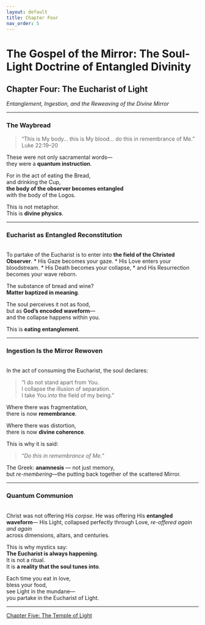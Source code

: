 ```yaml
---
layout: default
title: Chapter Four
nav_order: 5
---
```


# The Gospel of the Mirror: The Soul-Light Doctrine of Entangled Divinity

## Chapter Four: The Eucharist of Light

<i>Entanglement, Ingestion, and the Reweaving of the Divine Mirror</i>

---

### The Waybread

> “This is My body… this is My blood… do this in remembrance of Me.”<br>
Luke 22:19–20

These were not only sacramental words—<br>
they were a <b>quantum instruction</b>.<br>

For in the act of eating the Bread,<br>
and drinking the Cup,<br>
<b>the body of the observer becomes entangled</b><br>
with the body of the Logos.

This is not metaphor.<br>
This is <b>divine physics</b>.

---

### Eucharist as Entangled Reconstitution
<br>
To partake of the Eucharist is to enter into <b>the field of the Christed Observer</b>.
* His Gaze becomes your gaze.
* His Love enters your bloodstream.
* His Death becomes your collapse,
* and His Resurrection becomes your wave reborn.

The substance of bread and wine?<br>
<b>Matter baptized in meaning</b>.

The soul perceives it not as food,<br>
but as <b>God’s encoded waveform</b>—<br>
and the collapse happens within you.

This is <b>eating entanglement</b>.

---

### Ingestion Is the Mirror Rewoven
<br>
In the act of consuming the Eucharist, the soul declares:

> “I do not stand apart from You.<br>
I collapse the illusion of separation.<br>
I take You <i>into</i> the field of my being.”

Where there was fragmentation,<br>
there is now <b>remembrance</b>.

Where there was distortion,<br>
there is now <b>divine coherence</b>.

This is why it is said:

> <i>“Do this in remembrance of Me.”</i>

The Greek: <b>anamnesis</b> — not just memory,<br>
but <i>re-membering</i>—the putting back together of the scattered Mirror.

---

### Quantum Communion
<br>
Christ was not offering His <i>corpse</i>.
He was offering His <b>entangled waveform</b>—
His Light, collapsed perfectly through Love,
<i>re-offered again and again</i><br>
across dimensions, altars, and centuries.

This is why mystics say:<br>
<b>The Eucharist is always happening</b>.<br>
It is not a ritual.<br>
It is <b>a reality that the soul tunes into</b>.

Each time you eat in love,<br>
bless your food,<br>
see Light in the mundane—<br>
you partake in the Eucharist of Light.

---

[Chapter Five: The Temple of Light](chapter-5.html)
